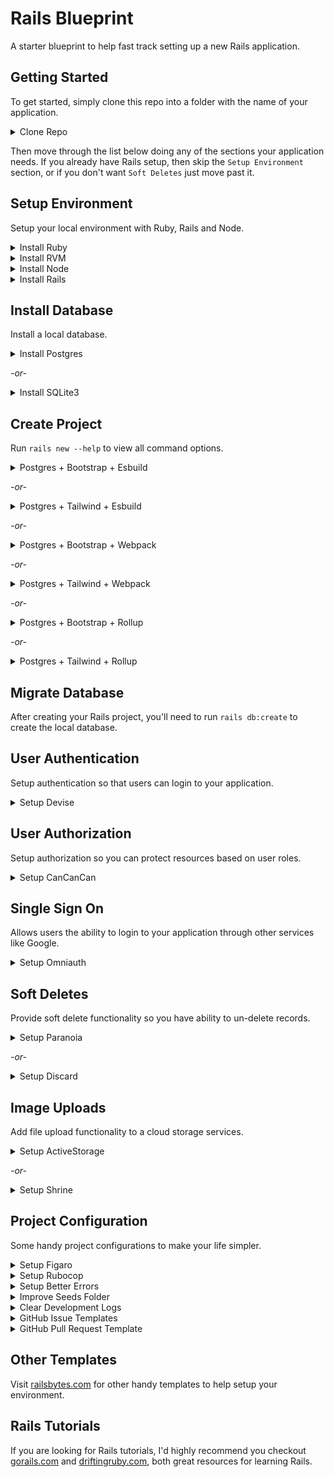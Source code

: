 # Rails Blueprint
A starter blueprint to help fast track setting up a new Rails application.

## Getting Started
To get started, simply clone this repo into a folder with the name of your application. 

<details>
  <summary>Clone Repo</summary>

  Replace `my_app` with the name of your application.
  ```clone
  git clone https://github.com/dalezak/rails-blueprint.git my_app
  ```
</details>

Then move through the list below doing any of the sections your application needs. If you already have Rails setup, then skip the `Setup Environment` section, or if you don't want `Soft Deletes` just move past it.

## Setup Environment
Setup your local environment with Ruby, Rails and Node.
<details>
  <summary>Install Ruby</summary>

  Visit [Rails > Getting Started > Installing Ruby](https://guides.rubyonrails.org/getting_started.html#installing-ruby) for instructions on installing the Ruby language.

  ```console
  ruby -v 
  ```
</details>

<details>
  <summary>Install RVM</summary>

  Visit [RVM > Install](https://rvm.io/rvm/install) for instructions on setting up RVM so you can easily switch between different version of Ruby.

  ```console
  rvm --default use 3.0.0 
  ```
</details>

<details>
  <summary>Install Node</summary>

  Visit [Rails > Getting Started > Installing Node](https://guides.rubyonrails.org/getting_started.html#installing-node-js-and-yarn) for instructions on setting up Node and Yarn.

  ```console
  npm -v
  ```
  
  ```console
  yarn -v
  ```
</details>

<details>
  <summary>Install Rails</summary>

  Visit [Rails > Getting Started](https://guides.rubyonrails.org/getting_started.html#creating-a-new-rails-project-installing-rails-installing-rails) for instructions on installing Rails framework.

  ```console
  gem install rails -v 7.0.0
  ```
  
  ```console
  rails -v
  ```
</details>

## Install Database
Install a local database.
<details>
  <summary>Install Postgres</summary>

  Visit [Postgres > Download](https://www.postgresql.org/download/macosx/) for instructions on installing Postgres database.

  ```console
  psql --version
  ```
</details>

_-or-_

<details>
  <summary>Install SQLite3</summary>

  Visit [Rails > Getting_started > Installing SQLite](https://guides.rubyonrails.org/getting_started.html#installing-sqlite3) for instructions on installing SQlite database.
</details>

## Create Project
Run `rails new --help` to view all command options.

<details>
  <summary>Postgres + Bootstrap + Esbuild</summary>

  Creates a new Rails project with Postgres database, Bootstrap css and ESbuild javascript.
  ```console
  rails new . -s --git --database=postgresql --css=bootstrap --javascript=esbuild
  ```
</details>

_-or-_

<details>
  <summary>Postgres + Tailwind + Esbuild</summary>

  Creates a new Rails project with Postgres database, Tailwind css and ESbuild javascript.
  ```console
  rails new . -s --git --database=postgresql --css=tailwind --javascript=esbuild
  ```
</details>

_-or-_

<details>
  <summary>Postgres + Bootstrap + Webpack</summary>

  Creates a new Rails project with Postgres database, Bootstrap css and Webpack javascript.
  ```console
  rails new . -s --git --database=postgresql --css=bootstrap --javascript=webpack
  ```
</details>

_-or-_

<details>
  <summary>Postgres + Tailwind + Webpack</summary>

  Creates a new Rails project with Postgres database, Tailwind css and Webpack javascript.
  ```console
  rails new . -s --git --database=postgresql --css=tailwind --javascript=webpack
  ```
</details>

_-or-_

<details>
  <summary>Postgres + Bootstrap + Rollup</summary>

  Creates a new Rails project with Postgres database, Bootstrap css and Rollup javascript.
  ```console
  rails new . -s --git --database=postgresql --css=bootstrap --javascript=rollup
  ```
</details>

_-or-_

<details>
  <summary>Postgres + Tailwind + Rollup</summary>

  Creates a new Rails project with Postgres database, Tailwind css and Rollup javascript.
  ```console
  rails new . -s --git --database=postgresql --css=tailwind --javascript=rollup
  ```
</details>

## Migrate Database
After creating your Rails project, you'll need to run `rails db:create` to create the local database.

## User Authentication
Setup authentication so that users can login to your application.

<details>
  <summary>Setup Devise</summary>

  [Devise](https://github.com/heartcombo/devise) is flexible authentication solution for Rails with Warden.

  [This template](https://railsbytes.com/templates/X8Bsjx) adds user authentication to your app using the Devise gem. 
  ```console
    rails app:template LOCATION="https://railsbytes.com/script/X8Bsjx"
  ```
  Installation Questions:
  - What do you want to call your Devise model? `User`
  - Do you want to any extra attributes to User? `y`
  - What attributes? `name` _# use comma separated list of attributes_

  Post Installation Steps:
  1. In `config/environments/development.rb`, add `config.action_mailer.default_url_options = { host: 'localhost', port: 3000 }`
  2. Migrate Database:
  ```console
  rails db:migrate
  ```

  Learning More:
  - [Configuring Models](https://github.com/heartcombo/devise#configuring-models)
  - [Configuring Views](https://github.com/heartcombo/devise#configuring-views)
  - [Controller Filters](https://github.com/heartcombo/devise#controller-filters-and-helpers)
  - [Configuring Routes](https://github.com/heartcombo/devise#configuring-routes)
  - [GoRails Tutorial](https://gorails.com/episodes/user-authentication-with-devise)
</details>

## User Authorization
Setup authorization so you can protect resources based on user roles.

<details>
  <summary>Setup CanCanCan</summary>

  [CanCanCan](https://github.com/CanCanCommunity/cancancan) is authorization Gem for Ruby on Rails.

  [This template](https://railsbytes.com/templates/V33sj3) add CanCanCan gem and generates default abilities file. 
  ```console
  rails app:template LOCATION='https://railsbytes.com/script/V33sj3'
  ```

  Learning More:
  - [Defining Abilities](https://github.com/CanCanCommunity/cancancan#define-abilities)
  - [Checking Abilities](https://github.com/CanCanCommunity/cancancan#check-abilities)
  - [Controller Helpers](https://github.com/CanCanCommunity/cancancan#controller-helpers)
  - [Developer Guide](https://github.com/CanCanCommunity/cancancan/blob/develop/docs/README.md)
  - [GoRails Tutorial](https://gorails.com/episodes/authorization-with-cancancan)
</details>

## Single Sign On
Allows users the ability to login to your application through other services like Google.

<details>
  <summary>Setup Omniauth</summary>

  [Omniauth](https://github.com/omniauth/omniauth) is a flexible authentication system utilizing Rack middleware. 

  [This template](https://railsbytes.com/templates/xkjsK3) adds Omniauth gem, creates sessions, registrations and omniauth controllers
  ```console
  rails app:template LOCATION='https://railsbytes.com/script/xkjsK3'
  ```

  Post Installation Steps:
  1. Add Omniauth routes to  `config/routes.rb`
  ```console
  devise_for :users,
    controllers: {
      sessions: "sessions",
      registrations: "registrations",
      omniauth_callbacks: "omniauth",
    }
  ```

  Learning More:
  - [Getting Started](https://github.com/omniauth/omniauth/wiki#getting-started)
  - [GoRails Tutorial](https://gorails.com/episodes/omniauth-twitter-sign-in)
</details>

## Soft Deletes
Provide soft delete functionality so you have ability to un-delete records.

<details>
  <summary>Setup Paranoia</summary>

  [Paranoia](https://github.com/rubysherpas/paranoia) provides soft deletes functionality to ActiveRecord.

  [This template](https://railsbytes.com/templates/Xg8s3J) installs the Paranoia gem for soft deletes.
  ```console
  rails app:template LOCATION='https://railsbytes.com/script/Xg8s3J'
  ```

  Learning More:
  - [Migrate Models](https://github.com/rubysherpas/paranoia#run-your-migrations-for-the-desired-models)
  - [Model Usage](https://github.com/rubysherpas/paranoia#usage)
  - [GoRails Tutorial](https://gorails.com/episodes/soft-delete-with-paranoia)
</details>

_-or-_

<details>
  <summary>Setup Discard</summary>

  [Discard](https://github.com/jhawthorn/discard), soft deletes for ActiveRecord done right.

  [This template](https://railsbytes.com/templates/z0gsEQ) installs the Discard gem for soft deletes.
  ```console
  rails app:template LOCATION='https://railsbytes.com/templates/z0gsEQ'
  ```

  Learning More:
  - [Migrate Models](https://github.com/jhawthorn/discard#usage)
  - [Discard Record](https://github.com/jhawthorn/discard#discard-a-record)
  - [Undiscard Record](https://github.com/jhawthorn/discard#undiscard-a-record)
  - [Default Scopes](https://github.com/jhawthorn/discard#default-scope)
</details>

## Image Uploads
Add file upload functionality to a cloud storage services.

<details>
  <summary>Setup ActiveStorage</summary>

  [ActiveStorage](https://edgeguides.rubyonrails.org/active_storage_overview.html) facilitates uploading files to a cloud storage service like Amazon S3, Google Cloud Storage, or Microsoft Azure.

  [This template](https://railsbytes.com/templates/zJosLx) adds ActiveStorage to your Rails app.
  ```console
  rails app:template LOCATION='https://railsbytes.com/script/zJosLx'
  ```
</details>

_-or-_

<details>
  <summary>Setup Shrine</summary>

  [Shrine](https://github.com/shrinerb/shrine) is a modular file upload toolkit that allows direct uploads to Amazon S3, resumable uploads, image processing and more.

  [This template](https://railsbytes.com/templates/xYasLK) installs Shrine gem, config initializer, plus adds some handy uploaders you can use.
  ```console
  rails app:template LOCATION='https://railsbytes.com/script/xYasLK'
  ```
</details>

## Project Configuration
Some handy project configurations to make your life simpler.

<details>
  <summary>Setup Figaro</summary>

  [Figaro](https://github.com/laserlemon/figaro) is simple Heroku-friendly configuration using ENV and a single YAML file.

  [This template](https://railsbytes.com/templates/VRZs9V) adds Figaro for simple configuration using ENV and a single YAML file.
  ```console
  rails app:template LOCATION="https://railsbytes.com/script/VRZs9V"
  ```
</details>

<details>
  <summary>Setup Rubocop</summary>

  [Rubocop](https://github.com/rubocop/rubocop-rails) is an extension focused on enforcing Rails best practices and coding conventions.

  [This template](https://railsbytes.com/templates/XE5sl5) adds rubocop to your Rails app.
  ```console
  rails app:template LOCATION="https://railsbytes.com/script/XE5sl5"
  ```
</details>

<details>
  <summary>Setup Better Errors</summary>

  [Foreman](https://github.com/BetterErrors/better_errors) is better error page for Rack apps.

  [This template](https://railsbytes.com/templates/V33s0D) adds Better Errors and Binding of Caller gems.
  ```console
  rails app:template LOCATION="https://railsbytes.com/script/V33s0D"
  ```
</details>

<details>
  <summary>Improve Seeds Folder</summary>

  Organize your seeds files into environment folders and execute them in alphanumeric order.

  [This template](https://railsbytes.com/templates/xGqsmL) sets up environment specific seeds folders.
  ```console
  rails app:template LOCATION='https://railsbytes.com/script/xGqsmL'
  ```
</details>

<details>
  <summary>Clear Development Logs</summary>

  Automatically clear development logs when they get over 2mb.

  [This template](https://railsbytes.com/templates/VZgs77) adds an initializer to clear development logs.
  ```console
  rails app:template LOCATION='https://railsbytes.com/script/VZgs77'
  ```
</details>

<details>
  <summary>GitHub Issue Templates</summary>

  Creates bug reports, feature requests and code maintenance issue templates in GitHub.

  [This template](https://railsbytes.com/public/templates/XvEs4K) adds some handy GitHub issue templates.
  ```console
  rails app:template LOCATION='https://railsbytes.com/script/XvEs4K'
  ```
</details>

<details>
  <summary>GitHub Pull Request Template</summary>

  Creates a pull request template for GitHub.

  [This template](https://railsbytes.com/public/templates/VdrsPl) add a GitHub pull request template.
  ```console
  rails app:template LOCATION='https://railsbytes.com/script/VdrsPl'
  ```
</details>

## Other Templates
Visit [railsbytes.com](https://railsbytes.com/public/templates) for other handy templates to help setup your environment.

## Rails Tutorials

If you are looking for Rails tutorials, I'd highly recommend you checkout [gorails.com](https://gorails.com) and [driftingruby.com](https://www.driftingruby.com), both great resources for learning Rails.
